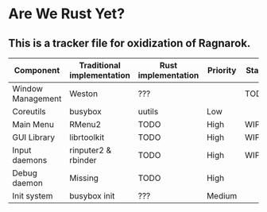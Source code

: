 # Are We Rust Yet?

## This is a tracker file for oxidization of Ragnarok.
| Component         | Traditional implementation | Rust implementation | Priority | Status |
|-------------------|----------------------------|---------------------|----------|--------|
| Window Management | Weston                     | ???                 |          | TODO?  |
| Coreutils         | busybox                    | uutils              | Low      |        |
| Main Menu         | RMenu2                     | TODO                | High     | WIP    |
| GUI Library       | librtoolkit                | TODO                | High     | WIP    |
| Input daemons     | rinputer2 & rbinder        | TODO                | High     | WIP    |
| Debug daemon      | Missing                    | TODO                | High     |        |
| Init system       | busybox init               | ???                 | Medium   |        |
